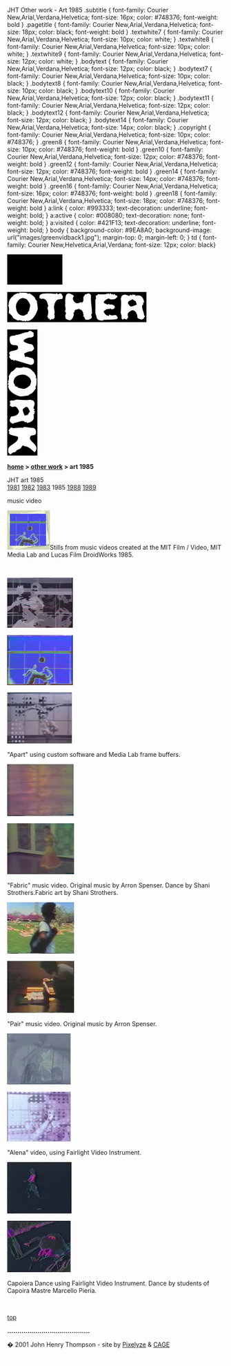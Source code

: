  JHT Other work - Art 1985 .subtitle { font-family: Courier New,Arial,Verdana,Helvetica; font-size: 16px; color: #748376; font-weight: bold } .pagetitle { font-family: Courier New,Arial,Verdana,Helvetica; font-size: 18px; color: black; font-weight: bold } .textwhite7 { font-family: Courier New,Arial,Verdana,Helvetica; font-size: 10px; color: white; } .textwhite8 { font-family: Courier New,Arial,Verdana,Helvetica; font-size: 10px; color: white; } .textwhite9 { font-family: Courier New,Arial,Verdana,Helvetica; font-size: 12px; color: white; } .bodytext { font-family: Courier New,Arial,Verdana,Helvetica; font-size: 12px; color: black; } .bodytext7 { font-family: Courier New,Arial,Verdana,Helvetica; font-size: 10px; color: black; } .bodytext8 { font-family: Courier New,Arial,Verdana,Helvetica; font-size: 10px; color: black; } .bodytext10 { font-family: Courier New,Arial,Verdana,Helvetica; font-size: 12px; color: black; } .bodytext11 { font-family: Courier New,Arial,Verdana,Helvetica; font-size: 12px; color: black; } .bodytext12 { font-family: Courier New,Arial,Verdana,Helvetica; font-size: 12px; color: black; } .bodytext14 { font-family: Courier New,Arial,Verdana,Helvetica; font-size: 14px; color: black; } .copyright { font-family: Courier New,Arial,Verdana,Helvetica; font-size: 10px; color: #748376; } .green8 { font-family: Courier New,Arial,Verdana,Helvetica; font-size: 10px; color: #748376; font-weight: bold } .green10 { font-family: Courier New,Arial,Verdana,Helvetica; font-size: 12px; color: #748376; font-weight: bold } .green12 { font-family: Courier New,Arial,Verdana,Helvetica; font-size: 12px; color: #748376; font-weight: bold } .green14 { font-family: Courier New,Arial,Verdana,Helvetica; font-size: 14px; color: #748376; font-weight: bold } .green16 { font-family: Courier New,Arial,Verdana,Helvetica; font-size: 16px; color: #748376; font-weight: bold } .green18 { font-family: Courier New,Arial,Verdana,Helvetica; font-size: 18px; color: #748376; font-weight: bold } a:link { color: #993333; text-decoration: underline; font-weight: bold; } a:active { color: #008080; text-decoration: none; font-weight: bold; } a:visited { color: #421F13; text-decoration: underline; font-weight: bold; } body { background-color: #9EA8A0; background-image: url("images/greenvidback1.jpg"); margin-top: 0; margin-left: 0; } td { font-family: Courier New,Helvetica,Arial,Verdana; font-size: 12px; color: black}  

  

![](images/johnhenry1.gif)

![](images/tin_other.gif)

![](images/tin_work.gif)

**[home](index.html) > [other work](otherwork.html) > art 1985**

JHT art 1985  
[1981](art1981.html) [1982](art1982.html) [1983](art1983.html) 1985 [1988](art1988.html) [1989](art1989.html)

  
music video

![](images/art85t2.gif)Stills from music videos created at the MIT Film / Video, MIT Media Lab and Lucas Film DroidWorks 1985.

  

 

![](images/apart_01_mini.jpg)

![](images/apart_03_mini.jpg)

![](images/apart_05_mini.jpg)

"Apart" using custom software and Media Lab frame buffers.

![](images/fabric_mini.jpg)

![](images/fabric_shani_2_m.jpg)

"Fabric" music video. Original music by Arron Spenser. Dance by Shani Strothers.Fabric art by Shani Strothers.

![](images/pair_boston_m.jpg)

![](images/pair_room_m.jpg)

"Pair" music video. Original music by Arron Spenser.

![](images/alena_fair_light_1_mini.jpg)

![](images/alena_fair_light_2_mini.jpg)

"Alena" video, using Fairlight Video Instrument.

![](images/cap_fair_light_1_mini.jpg)

![](images/cap_fair_light_2_mini.jpg)

Capoiera Dance using Fairlight Video Instrument. Dance by students of Capoira Mastre Marcello Pieria.

 

[top](#topofpage)

**.........................................**

� 2001 John Henry Thompson - site by [Pixelyze](http://www.pixelyze.com/) & [CAGE](http://www.cage.nl/)

![](images/spacer.gif)